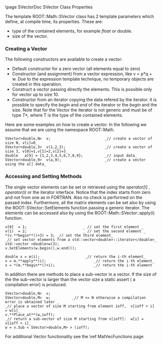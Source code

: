 \page SVectorDoc SVector Class Properties

The template ROOT::Math::SVector class has 2 template parameters which define, at compile time, its properties. These are:

*   type of the contained elements, for example _float_ or double.
*   size of the vector.

### Creating a Vector

The following constructors are available to create a vector:

*   Default constructor for a zero vector (all elements equal to zero)
*   Constructor (and assignment) from a vector expression, like v = p*q + w. Due to the expression template technique, no temporary objects are created in this operation.
*   Construct a vector passing directly the elements. This is possible only for vector up to size 10\.
*   Constructor from an iterator copying the data refered by the iterator. It is possible to specify the _begin_ and _end_ of the iterator or the _begin_ and the size. Note that for the Vector the iterator is not generic and must be of type _T*,_ where T is the type of the contained elements.

Here are some examples on how to create a vector. In the following we assume that we are using the namespace ROOT::Math.

~~~ {.cpp}
SVector>double,N>  v;                         _// create a vector of size N, v[i]=0_
SVector>double,3>  v(1,2,3);                  _// create a vector of size 3, v[0]=1,v[1]=2,v[2]=3_
double   a[9] = {1,2,3,4,5,6,7,8,9};          _// input data_
SVector>double,9>  v(a,9);                    _// create a vector using the a[] data_
~~~


### Accessing and Setting Methods

The single vector elements can be set or retrieved using the _operator[i]_ , _operator(i)_ or the iterator interface. Notice that the index starts from zero and not from one as in FORTRAN. Also no check is performed on the passed index. Furthermore, all the matrix elements can be set also by using the ROOT::SVector::SetElements function passing a generic iterator. The elements can be accessed also by using the ROOT::Math::SVector::apply(i) function.

~~~ {.cpp}
v[0]  = 1;                          _ // set the first element _
v(1)  = 2;                          _ // set the second element _
*(v.**begin**()+3) = 3; _// set the third element_
_// set vector elements from a std::vector<double>::iterator</double>_
std::vector <double>w(3);
v.SetElements(w.begin(),w.end());

double x = m(i);                     _// return the i-th element_
x = m.**apply**(i);                      _// return the i-th element_
x = *(m.**begin**()+i);                  _// return the i-th element
~~~


In addition there are methods to place a sub-vector in a vector. If the size of the the sub-vector is larger than the vector size a static assert ( a compilation error) is produced.

~~~ {.cpp}
SVector>double,N>  v;
SVector>double,M>  w;          _// M <= N otherwise a compilation error is obtained later _
_// place a vector of size M starting from element ioff,  v[ioff + i] = w[i]_
v.**Place_at**(w,ioff);
_// return a sub-vector of size M starting from v[ioff]:  w[i] = v[ioff + i]_
w = v.Sub < SVector>double,M> > (ioff);
~~~


For additional Vector functionality see the \ref MatVecFunctions page
